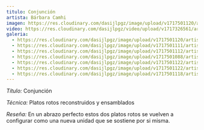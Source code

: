```yaml
---
titulo: Conjunción
artista: Bárbara Camhi
imagen: https://res.cloudinary.com/dasijlpgz/image/upload/v1717501120/artistas/B%C3%A1rbara%20Camhi/Conjunci%C3%B3n/P1090591.jpg
video: https://res.cloudinary.com/dasijlpgz/video/upload/v1717326561/artistas/B%C3%A1rbara%20Camhi/Conjunci%C3%B3n/v%C3%ADdeo_web-1.mp4
galeria:
  - https://res.cloudinary.com/dasijlpgz/image/upload/v1717501120/artistas/B%C3%A1rbara%20Camhi/Conjunci%C3%B3n/P1090591.jpg
  - https://res.cloudinary.com/dasijlpgz/image/upload/v1717501111/artistas/B%C3%A1rbara%20Camhi/Conjunci%C3%B3n/P1090585.jpg
  - https://res.cloudinary.com/dasijlpgz/image/upload/v1717501112/artistas/B%C3%A1rbara%20Camhi/Conjunci%C3%B3n/P1090589.jpg
  - https://res.cloudinary.com/dasijlpgz/image/upload/v1717501088/artistas/B%C3%A1rbara%20Camhi/Conjunci%C3%B3n/P1090584.jpg
  - https://res.cloudinary.com/dasijlpgz/image/upload/v1717501122/artistas/B%C3%A1rbara%20Camhi/Conjunci%C3%B3n/P1090588.jpg
  - https://res.cloudinary.com/dasijlpgz/image/upload/v1717501122/artistas/B%C3%A1rbara%20Camhi/Conjunci%C3%B3n/P1090595.jpg
  - https://res.cloudinary.com/dasijlpgz/image/upload/v1717501118/artistas/B%C3%A1rbara%20Camhi/Conjunci%C3%B3n/P1090593.jpg
---
```

*Título:* Conjunción

*Técnica:* Platos rotos reconstruidos y ensamblados

*Reseña:* En un abrazo perfecto estos dos platos rotos se vuelven a configurar como una nueva unidad que se sostiene por si misma.
